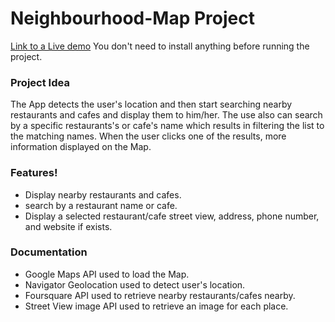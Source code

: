 # Neighbourhood-Map Project 

[Link to a Live demo](https://nadamabrouk.github.io/Neighbourhood-Map-Udacity-P5/)
You don't need to install anything before running the project.

### Project Idea
The App detects the user's location and then start searching nearby restaurants and cafes and display them to him/her. The use also can search by a specific restaurants's or cafe's name which results in filtering the list to the matching names.
When the user clicks one of the results, more information displayed on the Map.

### Features!

  - Display nearby restaurants and cafes.
  - search by a restaurant name or cafe.
  - Display a selected restaurant/cafe street view, address, phone number, and website if exists.

### Documentation 
- Google Maps API used to load the Map.
- Navigator Geolocation used to detect user's location.
- Foursquare API used to retrieve nearby restaurants/cafes nearby.
- Street View image API used to retrieve an image for each place.

